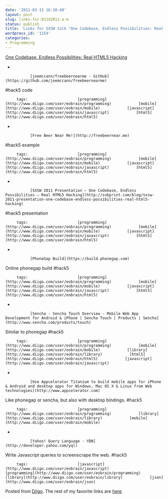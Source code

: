 ```yaml
---
date: '2011-03-13 16:38:40'
layout: post
slug: links-for-03142011-a-m
status: publish
title: 'Links for SXSW talk "One Codebase, Endless Possibilities: Real HTML5 Hacking"'
wordpress_id: '1154'
categories:
- Programming
---
```


[One Codebase, Endless Possibilities: Real HTML5 Hacking](http://lanyrd.com/2011/sxsw/scpzx/)



     
  *      

               [joemccann/freebeernearme - GitHub](https://github.com/joemccann/freebeernearme)      

     

#hack5 code

             

         tags:                      [programming](http://www.diigo.com/user/eobrain/programming)            [mobile](http://www.diigo.com/user/eobrain/mobile)            [javascript](http://www.diigo.com/user/eobrain/javascript)            [html5](http://www.diigo.com/user/eobrain/html5)

                                       
     
  *      

               [Free Beer Near Me!](http://freebeernear.me)      

     

#hack5 example

             

         tags:                      [programming](http://www.diigo.com/user/eobrain/programming)            [mobile](http://www.diigo.com/user/eobrain/mobile)            [javascript](http://www.diigo.com/user/eobrain/javascript)            [html5](http://www.diigo.com/user/eobrain/html5)

                                       
     
  *      

               [SXSW 2011 Presentation – One Codebase, Endless Possibilities – Real HTML5 Hacking](http://subprint.com/blog/sxsw-2011-presentation-one-codebase-endless-possibilities-real-html5-hacking)      

     

#hack5 presentation

             

         tags:                      [programming](http://www.diigo.com/user/eobrain/programming)            [mobile](http://www.diigo.com/user/eobrain/mobile)            [javascript](http://www.diigo.com/user/eobrain/javascript)            [html5](http://www.diigo.com/user/eobrain/html5)

                                       
     
  *      

               [PhoneGap Build](https://build.phonegap.com)      

     

Online phonegap build #hack5

             

         tags:                      [programming](http://www.diigo.com/user/eobrain/programming)            [mobile](http://www.diigo.com/user/eobrain/mobile)            [javascript](http://www.diigo.com/user/eobrain/javascript)            [html5](http://www.diigo.com/user/eobrain/html5)

                                       
     
  *      

               [Sencha - Sencha Touch Overview - Mobile Web App Development for Android & iPhone | Sencha Touch | Products | Sencha](http://www.sencha.com/products/touch)      

     

Similar to phonegap #hack5

             

         tags:                      [programming](http://www.diigo.com/user/eobrain/programming)            [mobile](http://www.diigo.com/user/eobrain/mobile)            [library](http://www.diigo.com/user/eobrain/library)            [html5](http://www.diigo.com/user/eobrain/html5)            [javascript](http://www.diigo.com/user/eobrain/javascript)

                                       
     
  *      

               [Use Appcelerator Titanium to build mobile apps for iPhone & Android and desktop apps for Windows, Mac OS X & Linux from Web technologies](http://www.appcelerator.com)      

     

Like phonegap or sencha, but also with desktop bindings. #hack5

             

         tags:                      [programming](http://www.diigo.com/user/eobrain/programming)            [library](http://www.diigo.com/user/eobrain/library)            [mobile](http://www.diigo.com/user/eobrain/mobile)

                                                                       
     
  *      

               [Yahoo! Query Language - YDN](http://developer.yahoo.com/yql)      

     

Write Javascript queries to screenscrape the web. #hack5

             

         tags:                      [javascript](http://www.diigo.com/user/eobrain/javascript)            [programming](http://www.diigo.com/user/eobrain/programming)            [library](http://www.diigo.com/user/eobrain/library)            [json](http://www.diigo.com/user/eobrain/json)

                                       
 

Posted from [Diigo](http://www.diigo.com). The rest of my favorite links are [here](http://www.diigo.com/user/eobrain).
